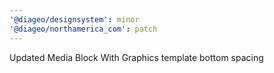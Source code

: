 ```yaml
---
'@diageo/designsystem': minor
'@diageo/northamerica_com': patch
---
```


Updated Media Block With Graphics template bottom spacing
